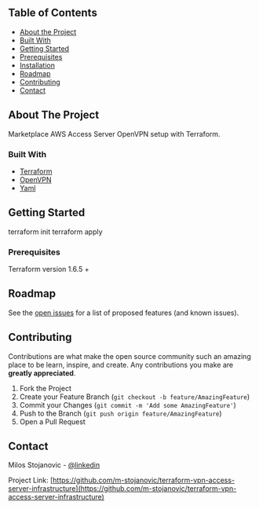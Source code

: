 <!-- TABLE OF CONTENTS -->
## Table of Contents

* [About the Project](#about-the-project)
* [Built With](#built-with)
* [Getting Started](#getting-started)
* [Prerequisites](#prerequisites)
* [Installation](#installation)
* [Roadmap](#roadmap)
* [Contributing](#contributing)
* [Contact](#contact)



<!-- ABOUT THE PROJECT -->
## About The Project

Marketplace AWS Access Server OpenVPN setup with Terraform.

### Built With

* [Terraform](https://terraform.io)
* [OpenVPN](https://openvpn.net)
* [Yaml](https://yaml.com)


## Getting Started

terraform init
terraform apply

### Prerequisites

Terraform version 1.6.5 +

<!-- ROADMAP -->
## Roadmap

See the [open issues](https://github.com/m-stojanovic/terraform-vpn-access-server-infrastructure/issues) for a list of proposed features (and known issues).

<!-- CONTRIBUTING -->
## Contributing

Contributions are what make the open source community such an amazing place to be learn, inspire, and create. Any contributions you make are **greatly appreciated**.

1. Fork the Project
2. Create your Feature Branch (`git checkout -b feature/AmazingFeature`)
3. Commit your Changes (`git commit -m 'Add some AmazingFeature'`)
4. Push to the Branch (`git push origin feature/AmazingFeature`)
5. Open a Pull Request

<!-- CONTACT -->
## Contact

Milos Stojanovic - [@linkedin](https://www.linkedin.com/in/infomilosstojanovic/)

Project Link: [https://github.com/m-stojanovic/terraform-vpn-access-server-infrastructure](https://github.com/m-stojanovic/terraform-vpn-access-server-infrastructure)